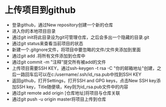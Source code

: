 # 上传项目到github

* 登录github，通过New repository创建一个新的仓库
* 进入你的本地项目目录
* 通过git init将此目录设为git可管理仓库，之后会多出一个隐藏的目录.git
* 通过git status来查看当前项目的状态
* 新建一个.gitgnore文件，将项目中要忽略的文件/文件夹添加到里面
* 通过git add .将所有文件添加到仓库中
* 通过git commit -m "注释"提交所有被add的文件
* 上传项目需要SSH KEY，通过ssh-keygen -t rsa -C "你的邮箱地址"创建，之后一路回车后可以在c:/username/.ssh/id_rsa.pub中找到SSH KEY
* 返回github，打开Settings，打开SSH and GPG keys，点击New SSH key添加SSH key，Title随便填，Key则为id_rsa.pub文件中的内容
* 通过git remote add origin [仓库地址]将项目与仓库关联
* 通过git push -u origin master将项目上传到仓库